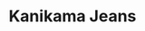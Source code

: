 ---
title: "Kanikama Jeans"
url: /ciudad-autonoma-de-buenos-aires/kanikama-jeans/
shop: Kleidung
---